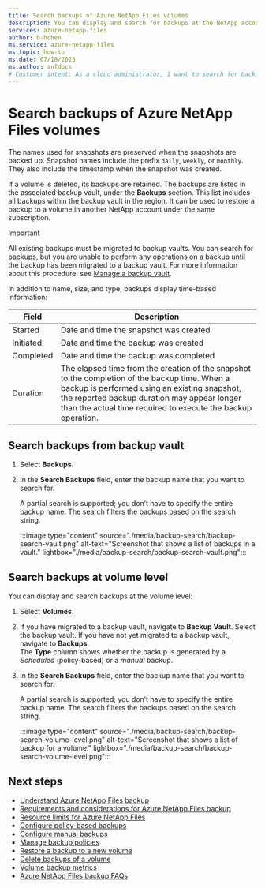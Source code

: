 ```yaml
---
title: Search backups of Azure NetApp Files volumes 
description: You can display and search for backups at the NetApp account level or the volume level. 
services: azure-netapp-files
author: b-hchen
ms.service: azure-netapp-files
ms.topic: how-to
ms.date: 07/18/2025
ms.author: anfdocs
# Customer intent: As a cloud administrator, I want to search for backups of Azure NetApp Files volumes, so that I can efficiently manage and restore backups according to my data protection strategy.
---
```

# Search backups of Azure NetApp Files volumes

The names used for snapshots are preserved when the snapshots are backed up. Snapshot names include the prefix `daily`, `weekly`, or `monthly`. They also include the timestamp when the snapshot was created.

If a volume is deleted, its backups are retained. The backups are listed in the associated backup vault, under the **Backups** section. This list includes all backups within the backup vault in the region. It can be used to restore a backup to a volume in another NetApp account under the same subscription.

>[!IMPORTANT]
>All existing backups must be migrated to backup vaults. You can search for backups, but you are unable to perform any operations on a backup until the backup has been migrated to a backup vault. For more information about this procedure, see [Manage a backup vault](backup-vault-manage.md).


In addition to name, size, and type, backups display time-based information:

| Field | Description |
| - | - | 
| Started | Date and time the snapshot was created | 
| Initiated | Date and time the backup was created |
| Completed | Date and time the backup was completed | 
| Duration | The elapsed time from the creation of the snapshot to the completion of the backup time. When a backup is performed using an existing snapshot, the reported backup duration may appear longer than the actual time required to execute the backup operation. |

## Search backups from backup vault 

1. Select **Backups**.
1. In the **Search Backups** field, enter the backup name that you want to search for.  

    A partial search is supported; you don’t have to specify the entire backup name. The search filters the backups based on the search string.

    :::image type="content" source="./media/backup-search/backup-search-vault.png" alt-text="Screenshot that shows a list of backups in a vault." lightbox="./media/backup-search/backup-search-vault.png":::

## Search backups at volume level 

You can display and search backups at the volume level:

1. Select **Volumes**.

1. If you have migrated to a backup vault, navigate to **Backup Vault**. Select the backup vault.
    If you have not yet migrated to a backup vault, navigate to **Backups**.   
    The **Type** column shows whether the backup is generated by a *Scheduled* (policy-based) or a *manual* backup.

3. In the **Search Backups** field, enter the backup name that you want to search for.  

    A partial search is supported; you don’t have to specify the entire backup name. The search filters the backups based on the search string.

    :::image type="content" source="./media/backup-search/backup-search-volume-level.png" alt-text="Screenshot that shows a list of backup for a volume." lightbox="./media/backup-search/backup-search-volume-level.png":::

## Next steps  

* [Understand Azure NetApp Files backup](backup-introduction.md)
* [Requirements and considerations for Azure NetApp Files backup](backup-requirements-considerations.md)
* [Resource limits for Azure NetApp Files](azure-netapp-files-resource-limits.md)
* [Configure policy-based backups](backup-configure-policy-based.md)
* [Configure manual backups](backup-configure-manual.md)
* [Manage backup policies](backup-manage-policies.md)
* [Restore a backup to a new volume](backup-restore-new-volume.md)
* [Delete backups of a volume](backup-delete.md)
* [Volume backup metrics](azure-netapp-files-metrics.md#volume-backup-metrics)
* [Azure NetApp Files backup FAQs](faq-backup.md)
